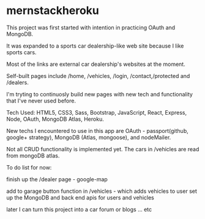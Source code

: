 # mernstackheroku


This project was first started with intention in practicing OAuth and MongoDB. 

It was expanded to a sports car dealership-like web site because I like sports cars.

Most of the links are external car dealership's websites at the moment.

Self-built pages include /home, /vehicles, /login, /contact,/protected and /dealers.

I'm tryting to continuosly build new pages with new tech and functionality that I've never used before.

Tech Used: HTML5, CSS3, Sass, Bootstrap, JavaScript, React, Express, Node, OAuth, MongoDB Atlas, Heroku.

New techs I encountered to use in this app are OAuth - passport(github, google+ strategy), MongoDB (Atlas, mongoose), and nodeMailer.

Not all CRUD functionality is implemented yet. The cars in /vehicles are read from mongoDB atlas.

To do list for now:

finish up the /dealer page - google-map

add to garage button function in /vehicles - which adds vehicles to user 
set up the MongoDB and back end apis for users and vehicles

later I can turn this project into a car forum or blogs ... etc

